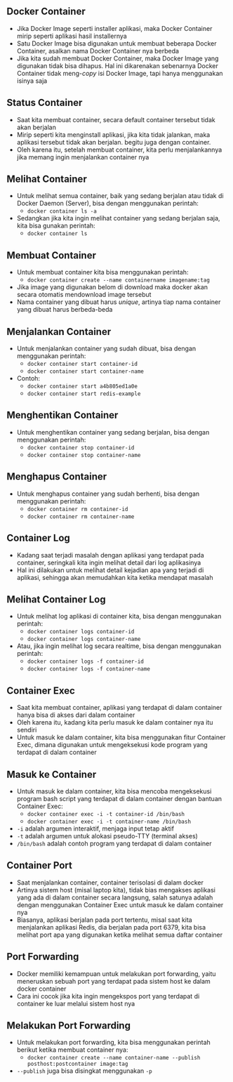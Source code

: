 ## Docker Container

- Jika Docker Image seperti installer aplikasi, maka Docker Container mirip seperti aplikasi hasil installernya
- Satu Docker Image bisa digunakan untuk membuat beberapa Docker Container, asalkan nama Docker Container nya berbeda
- Jika kita sudah membuat Docker Container, maka Docker Image yang digunakan tidak bisa dihapus. Hal ini dikarenakan sebenarnya Docker Container tidak meng-_copy_ isi Docker Image, tapi hanya menggunakan isinya saja

## Status Container

- Saat kita membuat container, secara default container tersebut tidak akan berjalan
- Mirip seperti kita menginstall aplikasi, jika kita tidak jalankan, maka aplikasi tersebut tidak akan berjalan. begitu juga dengan container.
- Oleh karena itu, setelah membuat container, kita perlu menjalankannya jika memang ingin menjalankan container nya

## Melihat Container

- Untuk melihat semua container, baik yang sedang berjalan atau tidak di Docker Daemon (Server), bisa dengan menggunakan perintah:
    - `docker container ls -a`
- Sedangkan jika kita ingin melihat container yang sedang berjalan saja, kita bisa gunakan perintah:
    - `docker container ls`
    
## Membuat Container

- Untuk membuat container kita bisa menggunakan perintah:
    - `docker container create --name containername imagename:tag`
- Jika image yang digunakan belom di download maka docker akan secara otomatis mendownload image tersebut
- Nama container yang dibuat harus _unique_, artinya tiap nama container yang dibuat harus berbeda-beda

## Menjalankan Container

- Untuk menjalankan container yang sudah dibuat, bisa dengan menggunakan perintah:
    - `docker container start container-id`
    - `docker container start container-name`
- Contoh:
    - `docker container start a4b805ed1a0e`
    - `docker container start redis-example`

## Menghentikan Container

- Untuk menghentikan container yang sedang berjalan, bisa dengan menggunakan perintah:
    - `docker container stop container-id`
    - `docker container stop container-name`

## Menghapus Container

- Untuk menghapus container yang sudah berhenti, bisa dengan menggunakan perintah:
    - `docker container rm container-id`
    - `docker container rm container-name` 

## Container Log

- Kadang saat terjadi masalah dengan aplikasi yang terdapat pada container, seringkali kita ingin melihat detail dari log aplikasinya
- Hal ini dilakukan untuk melihat detail kejadian apa yang terjadi di aplikasi, sehingga akan memudahkan kita ketika mendapat masalah

## Melihat Container Log

- Untuk melihat log aplikasi di container kita, bisa dengan menggunakan perintah:
    - `docker container logs container-id`
    - `docker container logs container-name`
- Atau, jika ingin melihat log secara realtime, bisa dengan menggunakan perintah:
    - `docker container logs -f container-id`
    - `docker container logs -f container-name`

## Container Exec

- Saat kita membuat container, aplikasi yang terdapat di dalam container hanya bisa di akses dari dalam container
- Oleh karena itu, kadang kita perlu masuk ke dalam container nya itu sendiri
- Untuk masuk ke dalam container, kita bisa menggunakan fitur Container Exec, dimana digunakan untuk mengeksekusi kode program yang terdapat di dalam container

## Masuk ke Container

- Untuk masuk ke dalam container, kita bisa mencoba mengeksekusi program bash script yang terdapat di dalam container dengan bantuan Container Exec: 
    - `docker container exec -i -t container-id /bin/bash`
    - `docker container exec -i -t container-name /bin/bash`
- `-i` adalah argumen interaktif, menjaga input tetap aktif 
- `-t` adalah argumen untuk alokasi pseudo-TTY (terminal akses)
- `/bin/bash` adalah contoh program yang terdapat di dalam container

## Container Port

- Saat menjalankan container, container terisolasi di dalam docker
- Artinya sistem host (misal laptop kita), tidak bias mengakses aplikasi yang ada di dalam container secara langsung, salah satunya adalah dengan menggunakan Container Exec untuk masuk ke dalam container nya
- Biasanya, aplikasi berjalan pada port tertentu, misal saat kita menjalankan aplikasi Redis, dia berjalan pada port 6379, kita bisa melihat port apa yang digunakan ketika melihat semua daftar container

## Port Forwarding

- Docker memiliki kemampuan untuk melakukan port forwarding, yaitu meneruskan sebuah port yang terdapat pada sistem host ke dalam docker container
- Cara ini cocok jika kita ingin mengekspos port yang terdapat di container ke luar melalui sistem host nya

## Melakukan Port Forwarding
- Untuk melakukan port forwarding, kita bisa menggunakan perintah berikut ketika membuat container nya:
    - `docker container create --name container-name --publish posthost:postcontainer image:tag`
- `--publish` juga bisa disingkat menggunakan `-p`